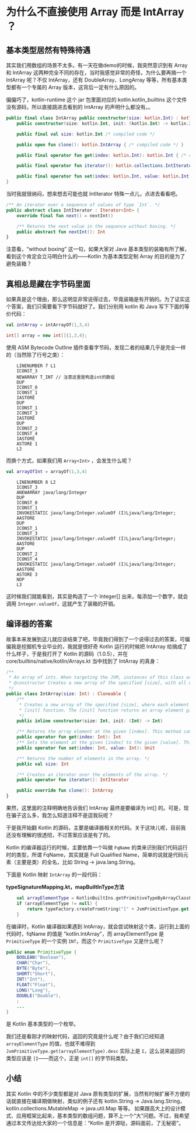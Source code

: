 # 为什么不直接使用 Array <Int> 而是 IntArray ？

## 基本类型居然有特殊待遇

其实我们用数组的场景不太多。有一天在做demo的时候，我突然意识到有 Array <Int> 和 IntArray 这两种完全不同的存在，当时我感觉非常的奇怪，为什么要再搞一个 IntArray 呢？不仅 IntArray，还有 DoubleArray、LongArray 等等，所有基本类型都有一个专属的 Array 版本，这背后一定有什么原因的。

偏偏巧了，kotlin-runtime 这个 jar 包里面对应的 kotlin.kotlin_builtins 这个文件没有源码，所以直接跳进去看到的 IntArray 的声明什么都没有。。

```kotlin
public final class IntArray public constructor(size: kotlin.Int) : kotlin.Cloneable {
    public constructor(size: kotlin.Int, init: (kotlin.Int) -> kotlin.Int) { /* compiled code */ }

    public final val size: kotlin.Int /* compiled code */

    public open fun clone(): kotlin.IntArray { /* compiled code */ }

    public final operator fun get(index: kotlin.Int): kotlin.Int { /* compiled code */ }

    public final operator fun iterator(): kotlin.collections.IntIterator { /* compiled code */ }

    public final operator fun set(index: kotlin.Int, value: kotlin.Int): kotlin.Unit { /* compiled code */ }
}
```

当时我就很纳闷，想来想去可能也就 IntIterator 特殊一点儿，点进去看看吧。

```kotlin
/** An iterator over a sequence of values of type `Int`. */
public abstract class IntIterator : Iterator<Int> {
    override final fun next() = nextInt()

    /** Returns the next value in the sequence without boxing. */
    public abstract fun nextInt(): Int
}
```

注意看，“without boxing” 这一句，如果大家对 Java 基本类型的装箱有所了解，看到这个肯定会立马明白什么的——Kotlin 为基本类型定制 Array 的目的是为了避免装箱？

## 真相总是藏在字节码里面

如果真是这个理由，那么这明显非常说得过去，毕竟装箱是有开销的。为了证实这个答案，我们只需要看下字节码就好了。我们分别用 kotlin 和 Java 写下下面的等价代码：

```kotlin
val intArray = intArrayOf(1,3,4)
```

```java
int[] array = new int[]{1,3,4};
```

使用 ASM Bytecode Outline 插件查看字节码，发现二者的结果几乎是完全一样的（当然除了行号之类）：

```
    LINENUMBER 7 L1
    ICONST_3
    NEWARRAY T_INT // 注意这里是构造int的数组
    DUP
    ICONST_0
    ICONST_1
    IASTORE
    DUP
    ICONST_1
    ICONST_3
    IASTORE
    DUP
    ICONST_2
    ICONST_4
    IASTORE
    ASTORE 1
    L2
```

而换个方式，如果我们用 ```Array<Int>``` ，会发生什么呢？

```kotlin
val arrayOfInt = arrayOf(1,3,4)
```

``` 
    LINENUMBER 8 L2
    ICONST_3
    ANEWARRAY java/lang/Integer
    DUP
    ICONST_0
    ICONST_1
    INVOKESTATIC java/lang/Integer.valueOf (I)Ljava/lang/Integer;
    AASTORE
    DUP
    ICONST_1
    ICONST_3
    INVOKESTATIC java/lang/Integer.valueOf (I)Ljava/lang/Integer;
    AASTORE
    DUP
    ICONST_2
    ICONST_4
    INVOKESTATIC java/lang/Integer.valueOf (I)Ljava/lang/Integer;
    AASTORE
    ASTORE 3
    NOP
    L3
```

这时候我们就能看到，其实是构造了一个 Integer[] 出来，每添加一个数字，就会调用 ```Integer.valueOf```，这就产生了装箱的开销。

## 编译器的答案

故事本来发展到这儿就应该结束了吧，毕竟我们得到了一个说得过去的答案，可偏偏我是挖掘机专业毕业的，我就是很好奇 Kotlin 运行的时候把 IntArray 给搞成了什么样子，于是我打开了 Kotlin 的源码（1.0.5），并在 core/builtins/native/kotlin/Arrays.kt 当中找到了 IntArray 的真身：

```kotlin
/**
 * An array of ints. When targeting the JVM, instances of this class are represented as `int[]`.
 * @constructor Creates a new array of the specified [size], with all elements initialized to zero.
 */
public class IntArray(size: Int) : Cloneable {
    /**
     * Creates a new array of the specified [size], where each element is calculated by calling the specified
     * [init] function. The [init] function returns an array element given its index.
     */
    public inline constructor(size: Int, init: (Int) -> Int)

    /** Returns the array element at the given [index]. This method can be called using the index operator. */
    public operator fun get(index: Int): Int
    /** Sets the element at the given [index] to the given [value]. This method can be called using the index operator. */
    public operator fun set(index: Int, value: Int): Unit

    /** Returns the number of elements in the array. */
    public val size: Int

    /** Creates an iterator over the elements of the array. */
    public operator fun iterator(): IntIterator

    public override fun clone(): IntArray
}
```

果然，这里面的注释明确地告诉我们 IntArray 最终是要编译为 int[] 的。可是，现在骗子这么多，我怎么知道注释不是逗我玩呢？

于是我开始翻 Kotlin 的源码，主要是编译器相关的代码。关于这块儿呢，目前我还没有理解的很透彻，不过答案应该是有了的。

Kotlin 的编译器运行的时候，主要依靠一个叫做 ```FqName``` 的类来识别我们代码运行时的类型，所谓 FqName，其实就是 Full Qualified Name，简单的说就是代码元素（主要是类）的全名，比如 String -> java.lang.String。

下面是 Kotlin 映射 ```IntArray``` 的一段代码：

**typeSignatureMapping.kt，mapBuiltInType方法**

```kotlin
    val arrayElementType = KotlinBuiltIns.getPrimitiveTypeByArrayClassFqName(fqName)
    if (arrayElementType != null) {
        return typeFactory.createFromString("[" + JvmPrimitiveType.get(arrayElementType).desc)
    }
```
在编译时，Kotlin 编译器如果遇到 IntArray，就会尝试映射这个类，运行到上面的代码时，fqName 的值是 "kotlin.IntArray"，而 arrayElementType 是 ```PrimitiveType``` 的一个实例 ```INT```，而这个 ```PrimitiveType``` 又是什么呢？

```java
public enum PrimitiveType {
    BOOLEAN("Boolean"),
    CHAR("Char"),
    BYTE("Byte"),
    SHORT("Short"),
    INT("Int"),
    FLOAT("Float"),
    LONG("Long"),
    DOUBLE("Double"),
    ;
	...
}
```

是 Kotlin 基本类型的一个枚举。

我们还是看刚才的映射代码，返回的究竟是什么呢？由于我们已经知道 ```arrayElementType``` 的值，也就不难得到 ```JvmPrimitiveType.get(arrayElementType).desc``` 实际上是 ```I```，这么说来返回的类型应该是 ```[I```——而这个，正是 ```int[]``` 的字节码类型。

## 小结

其实 Kotlin 中的不少类型都是对 Java 原有类型的扩展，当然有时候扩展不方便的话就直接在编译期做映射，类似的例子还有 kotlin.String -> Java.lang.String，kotlin.collections.MutableMap -> java.util.Map 等等。
如果跟高大上的设计模式、应用框架比起来，基本类型的数组问题，算不上一个“大”问题。不过，我希望通过本文传达给大家的一个信息是：“Kotlin 是开源哒，源码面前，了无秘密”。
